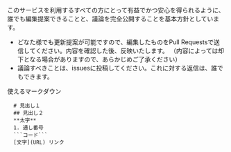 このサービスを利用するすべての方にとって有益でかつ安心を得られるように、誰でも編集提案できることと、議論を完全公開することを基本方針としています。

- どなた様でも更新提案が可能ですので、編集したものをPull Requestsで送信してください。内容を確認した後、反映いたします。
  （内容によっては却下となる場合がありますので、あらかじめご了承ください）
- 議論すべきことは、issuesに投稿してください。これに対する返信は、誰でもできます。

使えるマークダウン
```
  # 見出し１
  ## 見出し２
  **太字**
  1. 通し番号
  ```コード```
  [文字](URL) リンク
```
